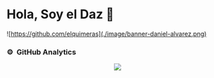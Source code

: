 # Hola, Soy el Daz 🤘

![https://github.com/elquimeras](./image/banner-daniel-alvarez.png)

### ⚙️ &nbsp;GitHub Analytics

<p align="center">
<a href="https://github.com/elquimeras">
  <img height="180em" src="https://github-readme-stats-eight-theta.vercel.app/api?username=elquimeras&show_icons=true&theme=algolia&include_all_commits=true&count_private=true"/>
  <! --- <img height="180em" src="https://github-readme-stats-eight-theta.vercel.app/api/top-langs/?username=elquimeras&layout=compact&langs_count=8&theme=algolia"/>
</a>
</p>

<!--
**elquimeras/elquimeras** is a ✨ _special_ ✨ repository because its `README.md` (this file) appears on your GitHub profile.

Here are some ideas to get you started:

- 🔭 I’m currently working on ...
- 🌱 I’m currently learning ...
- 👯 I’m looking to collaborate on ...
- 🤔 I’m looking for help with ...
- 💬 Ask me about ...
- 📫 How to reach me: ...
- 😄 Pronouns: ...
- ⚡ Fun fact: ...
-->
